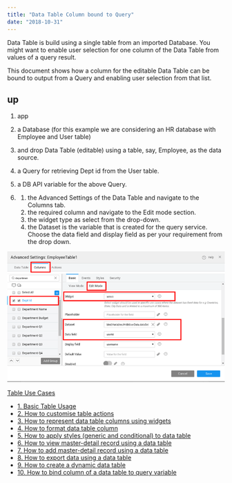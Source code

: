 ```yaml
---
title: "Data Table Column bound to Query"
date: "2018-10-31"
---
```


Data Table is build using a single table from an imported Database. You might want to enable user selection for one column of the Data Table from values of a query result.

This document shows how a column for the editable Data Table can be bound to output from a Query and enabling user selection from that list.

## up

1. app
2. a Database (for this example we are considering an HR database with Employee and User table)
3. and drop Data Table (editable) using a table, say, Employee, as the data source.
4. a Query for retrieving Dept id from the User table.
5. a DB API variable for the above Query.

1. 1. the Advanced Settings of the Data Table and navigate to the Columns tab.
    2. the required column and navigate to the Edit mode section.
    3. the widget type as select from the drop-down.
    4. the Dataset is the variable that is created for the query service. Choose the data field and display field as per your requirement from the drop down.

[![](../assets/DT_query.png)](../assets/DT_query.png)

[Table Use Cases](/learn/app-development/widgets/datalive/datatable/data-table-use-cases/)

- [1\. Basic Table Usage](/learn/app-development/widgets/datalive/datatable/data-table-basic-usage/)
- [2\. How to customise table actions](/learn/how-tos/data-table-actions/)
- [3\. How to represent data table columns using widgets](/learn/how-tos/data-table-widget-representations/)
- [4\. How to format data table column](/learn/how-tos/data-table-format/)
- [5\. How to apply styles (generic and conditional) to data table](/learn/how-tos/data-table-styling/)
- [6\. How to view master-detail record using a data table](/learn/how-tos/view-master-detail-data-records-using-data-table/)
- [7\. How to add master-detail record using a data table](/learn/how-tos/add-master-detail-records-using-data-table/)
- [8\. How to export data using a data table](/learn/how-tos/export-data-data-table/)
- [9\. How to create a dynamic data table](/learn/how-tos/dynamic-data-tables/)
- [10\. How to bind column of a data table to query variable](/learn/how-tos/data-table-column-bound-query/)

